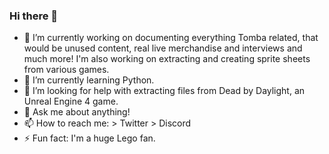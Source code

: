 ### Hi there 👋

- 🔭 I’m currently working on documenting everything Tomba related, that would be unused content, real live merchandise and interviews and much more! I'm also working on extracting and creating sprite sheets from various games.
- 🌱 I’m currently learning Python.
- 🤔 I’m looking for help with extracting files from Dead by Daylight, an Unreal Engine 4 game.
- 💬 Ask me about anything!
- 📫 How to reach me: > Twitter > Discord
- ⚡ Fun fact: I'm a huge Lego fan.


